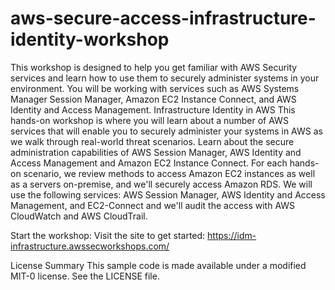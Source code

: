 # aws-secure-access-infrastructure-identity-workshop
This workshop is designed to help you get familiar with AWS Security services and learn how to use them to securely administer systems in your environment. You will be working with services such as AWS Systems Manager Session Manager, Amazon EC2 Instance Connect, and AWS Identity and Access Management. 
Infrastructure Identity in AWS
This hands-on workshop is where you will learn about a number of AWS services that will enable you to securely administer your systems in AWS as we walk through real-world threat scenarios. Learn about the secure administration capabilities of AWS Session Manager, AWS Identity and Access Management and Amazon EC2 Instance Connect. For each hands-on scenario, we review methods to access Amazon EC2 instances as well as a servers on-premise, and we'll securely access Amazon RDS. We will use the following services: AWS Session Manager, AWS Identity and Access Management, and EC2-Connect and we'll audit the access with AWS CloudWatch and AWS CloudTrail.

Start the workshop:
Visit the site to get started: https://idm-infrastructure.awssecworkshops.com/

License Summary
This sample code is made available under a modified MIT-0 license. See the LICENSE file.
